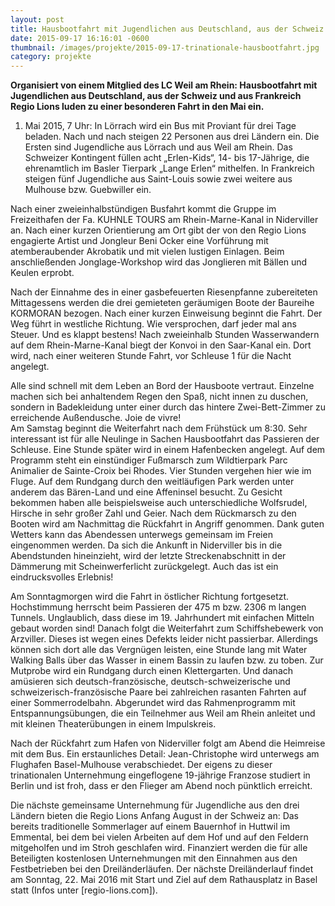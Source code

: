 ```yaml
---
layout: post
title: Hausbootfahrt mit Jugendlichen aus Deutschland, aus der Schweiz und aus Frankreich
date: 2015-09-17 16:16:01 -0600
thumbnail: /images/projekte/2015-09-17-trinationale-hausbootfahrt.jpg
category: projekte
---
```


**Organisiert von einem Mitglied des LC Weil am Rhein: Hausbootfahrt mit Jugendlichen aus Deutschland, aus der Schweiz und aus Frankreich Regio Lions luden zu einer besonderen Fahrt in den Mai ein.**

1. Mai 2015, 7 Uhr: In Lörrach wird ein Bus mit Proviant für drei Tage beladen. Nach und nach steigen 22 Personen aus drei Ländern ein. Die Ersten sind Jugendliche aus Lörrach und aus Weil am Rhein. Das Schweizer Kontingent füllen acht „Erlen-Kids“, 14- bis 17-Jährige, die ehrenamtlich im Basler Tierpark „Lange Erlen“ mithelfen. In Frankreich steigen fünf Jugendliche aus Saint-Louis sowie zwei weitere aus Mulhouse bzw. Guebwiller ein. 

Nach einer zweieinhalbstündigen Busfahrt kommt die Gruppe im Freizeithafen der Fa. KUHNLE TOURS am Rhein-Marne-Kanal in Niderviller an. Nach einer kurzen Orientierung am Ort gibt der von den Regio Lions engagierte Artist und Jongleur Beni Ocker eine Vorführung mit atemberaubender Akrobatik und mit vielen lustigen Einlagen. Beim anschließenden Jonglage-Workshop wird das Jonglieren mit Bällen und Keulen erprobt.

Nach der Einnahme des in einer gasbefeuerten Riesenpfanne zubereiteten Mittagessens werden die drei gemieteten geräumigen Boote der Baureihe KORMORAN bezogen. Nach einer kurzen Einweisung beginnt die Fahrt. Der Weg führt in westliche Richtung. Wie versprochen, darf jeder mal ans Steuer. Und es klappt bestens! Nach zweieinhalb Stunden Wasserwandern auf dem Rhein-Marne-Kanal biegt der Konvoi in den Saar-Kanal ein. Dort wird, nach einer weiteren Stunde Fahrt, vor Schleuse 1 für die Nacht angelegt.

Alle sind schnell mit dem Leben an Bord der Hausboote vertraut. Einzelne machen sich bei anhaltendem Regen den Spaß, nicht innen zu duschen, sondern in Badekleidung unter einer durch das hintere Zwei-Bett-Zimmer zu erreichende Außendusche. Joie de vivre!                                                                           
Am Samstag beginnt die Weiterfahrt nach dem Frühstück um 8:30. Sehr interessant ist für alle Neulinge in Sachen Hausbootfahrt das Passieren der Schleuse. Eine Stunde später wird in einem Hafenbecken angelegt. Auf dem Programm steht ein einstündiger Fußmarsch zum Wildtierpark Parc Animalier de Sainte-Croix bei Rhodes. Vier Stunden vergehen hier wie im Fluge. Auf dem Rundgang durch den weitläufigen Park werden unter anderem das Bären-Land und eine Affeninsel besucht. Zu Gesicht bekommen haben alle beispielsweise auch unterschiedliche Wolfsrudel, Hirsche in sehr großer Zahl und Geier. Nach dem Rückmarsch zu den Booten wird am Nachmittag die Rückfahrt in Angriff genommen. Dank guten Wetters kann das Abendessen unterwegs gemeinsam im Freien eingenommen werden. Da sich die Ankunft in Niderviller bis in die Abendstunden hineinzieht, wird der letzte Streckenabschnitt in der Dämmerung mit Scheinwerferlicht zurückgelegt. Auch das ist ein eindrucksvolles Erlebnis!

Am Sonntagmorgen wird die Fahrt in östlicher Richtung fortgesetzt. Hochstimmung herrscht beim Passieren der 475 m bzw. 2306 m langen Tunnels. Unglaublich, dass diese im 19. Jahrhundert mit einfachen Mitteln gebaut worden sind! Danach folgt die Weiterfahrt zum Schiffshebewerk von Arzviller. Dieses ist wegen eines Defekts leider nicht passierbar. Allerdings können sich dort alle das Vergnügen leisten, eine Stunde lang mit Water Walking Balls über das Wasser in einem Bassin zu laufen bzw. zu toben. Zur Mutprobe wird ein Rundgang durch einen Klettergarten. Und danach amüsieren sich deutsch-französische, deutsch-schweizerische und schweizerisch-französische Paare bei zahlreichen rasanten Fahrten auf einer Sommerrodelbahn. Abgerundet wird das Rahmenprogramm mit Entspannungsübungen, die ein Teilnehmer aus Weil am Rhein anleitet und mit kleinen Theaterübungen in einem Impulskreis.

Nach der Rückfahrt zum Hafen von Niderviller folgt am Abend die Heimreise mit dem Bus. Ein erstaunliches Detail: Jean-Christophe wird unterwegs am Flughafen Basel-Mulhouse verabschiedet. Der eigens zu dieser trinationalen Unternehmung eingeflogene 19-jährige Franzose studiert in Berlin und ist froh, dass er den Flieger am Abend noch pünktlich erreicht.

Die nächste gemeinsame Unternehmung für Jugendliche aus den drei Ländern bieten die Regio Lions Anfang August in der Schweiz an: Das bereits traditionelle Sommerlager auf einem Bauernhof in Huttwil im Emmental, bei dem bei vielen Arbeiten auf dem Hof und auf den Feldern mitgeholfen und im Stroh geschlafen wird. Finanziert werden die für alle Beteiligten kostenlosen Unternehmungen mit den Einnahmen aus den Festbetrieben bei den Dreiländerläufen. Der nächste Dreiländerlauf findet am Sonntag, 22. Mai 2016 mit Start und Ziel auf dem Rathausplatz in Basel statt (Infos unter [regio-lions.com]).
